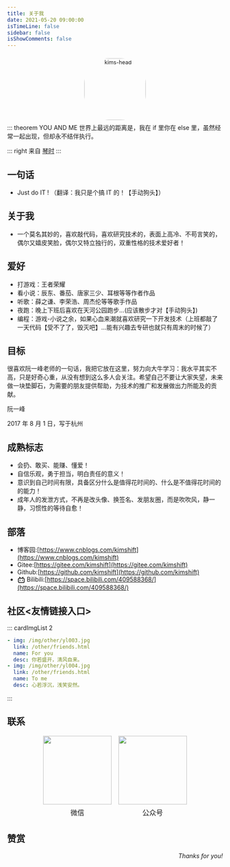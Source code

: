 ```yaml
---
title: 关于我
date: 2021-05-20 09:00:00
isTimeLine: false
sidebar: false
isShowComments: false
---
```


<p align="center">
  <img style="border-radius:41%;pointer-events:none;transform: scale(0.9);" src="../../figure/tx.jpg" alt="kims-head" width=160 />
</p>
<p align="center" style="margin-top: -15px;">
  <a href="https://kimshift.github.io" class="zi zi_textbook" target="_blank" title="博客"></a> 
  <a href="mailto:710429093@qq.com" class="zi zi_envelope" title="邮箱"></a> 
  <a href="https://github.com/kimshift" class="zi zi_tmGithub" target="_blank" title="GitHub"></a>
  <a href="https://gitee.com/kimshift" class="zi zi_tmGitee" target="_blank" title="Gitee"></a>
  <a href="tencent://AddContact/?fromId=45&fromSubId=1&subcmd=all&uin=710429093&website=www.oicqzone.com" class="zi zi_tmQq" title="QQ"></a>
</p>

<!-- 时间组件 -->
<Time style="margin-bottom: -12px" />

::: theorem YOU AND ME
世界上最远的距离是，我在 if 里你在 else 里，虽然经常一起出现，但却永不结伴执行。

::: right
来自 [琴时](#)
:::

## 一句话

- Just do IT ! （翻译：我只是个搞 IT 的！【手动狗头】）

## 关于我

- 一个莫名其妙的，喜欢敲代码，喜欢研究技术的，表面上高冷、不苟言笑的，偶尔又嬉皮笑脸，偶尔又特立独行的，双重性格的技术爱好者！

## 爱好

- 打游戏：王者荣耀
- 看小说：辰东、番茄、唐家三少、耳根等等作者作品
- 听歌：薛之谦、李荣浩、周杰伦等等歌手作品
- 夜跑：晚上下班后喜欢在天河公园跑步...(应该散步才对【手动狗头】)
- 编程：游戏-小说之余，如果心血来潮就喜欢研究一下开发技术（上班都敲了一天代码【受不了了，毁灭吧】...能有兴趣去专研也就只有周末的时候了）

## 目标

很喜欢阮一峰老师的一句话，我把它放在这里，努力向大牛学习：我水平其实不高，只是好奇心重，从没有想到这么多人会关注。希望自己不要让大家失望，未来做一块垫脚石，为需要的朋友提供帮助，为技术的推广和发展做出力所能及的贡献。

阮一峰

2017 年 8 月 1 日，写于杭州

## 成熟标志

- 会扔、敢买、能赚、懂爱！
- 自信乐观，勇于担当，明白责任的意义！
- 意识到自己时间有限，具备区分什么是值得花时间的、什么是不值得花时间的的能力！
- 成年人的发泄方式，不再是改头像、换签名、发朋友圈，而是吹吹风，静一静，习惯性的等待自愈！

## 部落

- <i class="zi zi_tmBlogger"></i> 博客园:[https://www.cnblogs.com/kimshift](https://www.cnblogs.com/kimshift)
- <i class="zi zi_tmGitee"></i> Gitee:[https://gitee.com/kimshift](https://gitee.com/kimshift)
- <i class="zi zi_tmGithub"></i> Github:[https://github.com/kimshift](https://github.com/kimshift)
- <svg t="1638543955475" class="icon_bilibili" viewBox="0 0 1024 1024" version="1.1" xmlns="http://www.w3.org/2000/svg" p-id="2175" width="18" height="18"><path d="M306.005333 117.632L444.330667 256h135.296l138.368-138.325333a42.666667 42.666667 0 0 1 60.373333 60.373333L700.330667 256H789.333333A149.333333 149.333333 0 0 1 938.666667 405.333333v341.333334a149.333333 149.333333 0 0 1-149.333334 149.333333h-554.666666A149.333333 149.333333 0 0 1 85.333333 746.666667v-341.333334A149.333333 149.333333 0 0 1 234.666667 256h88.96L245.632 177.962667a42.666667 42.666667 0 0 1 60.373333-60.373334zM789.333333 341.333333h-554.666666a64 64 0 0 0-63.701334 57.856L170.666667 405.333333v341.333334a64 64 0 0 0 57.856 63.701333L234.666667 810.666667h554.666666a64 64 0 0 0 63.701334-57.856L853.333333 746.666667v-341.333334A64 64 0 0 0 789.333333 341.333333zM341.333333 469.333333a42.666667 42.666667 0 0 1 42.666667 42.666667v85.333333a42.666667 42.666667 0 0 1-85.333333 0v-85.333333a42.666667 42.666667 0 0 1 42.666666-42.666667z m341.333334 0a42.666667 42.666667 0 0 1 42.666666 42.666667v85.333333a42.666667 42.666667 0 0 1-85.333333 0v-85.333333a42.666667 42.666667 0 0 1 42.666667-42.666667z" p-id="2176"></path></svg> Bilibili:[https://space.bilibili.com/409588368/](https://space.bilibili.com/409588368/)

## 社区<友情链接入口>

::: cardImgList 2

```yaml
- img: /img/other/yl003.jpg
  link: /other/friends.html
  name: For you
  desc: 你若盛开，清风自来。
- img: /img/other/yl004.jpg
  link: /other/friends.html
  name: To me
  desc: 心若浮沉，浅笑安然。
```

:::

## 联系

<p align="center">
<table style="display: contents;">
    <tr>
        <td><img src="../../figure/wechat_l.jpg" width=160>
        </td>
        <td><img src="../../figure/gzh.jpg" width=160>
        </td>
    </tr>
    <tr>
    	<td align="center">微信</td>
      <td align="center">公众号</td>
    </tr>
</table>
</p>

## 赞赏

<Reward/>

<p align="right">
    <em>Thanks for you!</em>
</p>
<link rel="stylesheet" href="https://ico.z01.com/zico.min.css">

<style lang="stylus" scoped> 
  .icon_bilibili{
    vertical-align: middle;
  }
</style>
